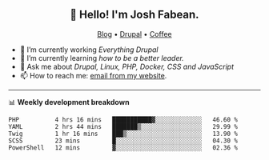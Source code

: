 <h2 align="center">👋 Hello! I'm Josh Fabean.</h2>
<p align="center">
  <a href="https://joshfabean.com">Blog</a> •
  <a href="https://www.drupal.org/u/joshfabean">Drupal</a> •
  <a href="https://www.buymeacoffee.com/LSxne6Yr4">Coffee</a>
</p>

- 🔭 I’m currently working *Everything Drupal*
- 🌱 I’m currently learning *how to be a better leader.*
- 💬 Ask me about *Drupal, Linux, PHP, Docker, CSS and JavaScript*
- 📫 How to reach me: [email from my website](https://joshfabean.com).

-------

📊 **Weekly development breakdown**
<!--START_SECTION:waka-->

```text
PHP          4 hrs 16 mins   ███████████▓░░░░░░░░░░░░░   46.60 %
YAML         2 hrs 44 mins   ███████▒░░░░░░░░░░░░░░░░░   29.99 %
Twig         1 hr 16 mins    ███▒░░░░░░░░░░░░░░░░░░░░░   13.90 %
SCSS         23 mins         █░░░░░░░░░░░░░░░░░░░░░░░░   04.30 %
PowerShell   12 mins         ▓░░░░░░░░░░░░░░░░░░░░░░░░   02.36 %
```

<!--END_SECTION:waka-->

<!--
**fabean/fabean** is a ✨ _special_ ✨ repository because its `README.md` (this file) appears on your GitHub profile.

Here are some ideas to get you started:

- 🔭 I’m currently working on ...
- 🌱 I’m currently learning ...
- 👯 I’m looking to collaborate on ...
- 🤔 I’m looking for help with ...
- 💬 Ask me about ...
- 📫 How to reach me: ...
- 😄 Pronouns: ...
- ⚡ Fun fact: ...
-->
